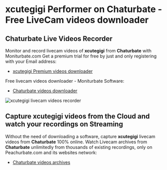 # xcutegigi Performer on Chaturbate - Free LiveCam videos downloader

## Chaturbate Live Videos Recorder

Monitor and record livecam videos of **xcutegigi** from **Chaturbate** with Moniturbate.com
Get a premium trial for free by just and only registering with your Email address:
* [xcutegigi Premium videos downloader](https://moniturbate.com/request-demo-licence-key.html)

Free livecam videos downloader - Moniturbate Software:
* [Chaturbate videos downloader](https://moniturbate.com/moniturbate-download-software.html)

![xcutegigi livecam videos recorder](https://peachurnet.com/templates/moniturbate-software.png)


## Capture xcutegigi videos from the Cloud and watch your recordings on Streaming

Without the need of downloading a software, capture **xcutegigi** livecam videos from **Chaturbate** 100% online.
Watch Livecam archives from **Chaturbate** unlimitedly from thousands of existing recordings, only on Peachurbate.com and its websites network:
* [Chaturbate videos archives](https://peachurnet.com/)